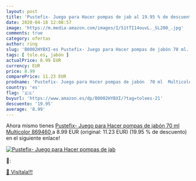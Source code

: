 ```yaml
---
layout: post
title: 'Pustefix- Juego para Hacer pompas de jab al 19.95 % de descuento'
date: 2020-04-18 12:08:57
image: 'https://m.media-amazon.com/images/I/51tTI14ouvL._SL200_.jpg'
comments: true
category: ofertas
author: ring
slug: 'B0002HYBXI-es Pustefix- Juego para Hacer pompas de jabón 70 ml...'
tags: [ tole.es, jabón ]
actualPrice: 8.99 EUR
currency: EUR
price: 8.99
comparePrice: 11.23 EUR
prodname: 'Pustefix- Juego para Hacer pompas de jabón  70 ml  Multicolor  869460 '
country: 'es'
flag: '🇪🇸'
buyurl: 'https://www.amazon.es/dp/B0002HYBXI/?tag=tolees-21'
descuento: '19.95'
average: '8.99'
---
```


Ahora mismo tienes [Pustefix- Juego para Hacer pompas de jabón  70 ml  Multicolor  869460 ](https://www.amazon.es/dp/B0002HYBXI/?tag=tolees-21) a 8.99 EUR (original: 11.23 EUR) (19.95 %  de descuento) en el siguiente enlace!

[![Pustefix- Juego para Hacer pompas de jab](https://m.media-amazon.com/images/I/51tTI14ouvL._SL200_.jpg)](https://www.amazon.es/dp/B0002HYBXI/?tag=tolees-21)

🔎:


[🛒 Visítala!!!](https://www.amazon.es/dp/B0002HYBXI/?tag=tolees-21)
